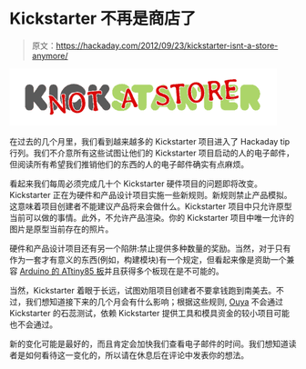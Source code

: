# Kickstarter 不再是商店了

> 原文：<https://hackaday.com/2012/09/23/kickstarter-isnt-a-store-anymore/>

![](img/53e48aad43ca4deb6531b9d44a5eebd7.png "kICKSTARTER")

在过去的几个月里，我们看到越来越多的 Kickstarter 项目进入了 Hackaday tip 行列。我们不介意所有这些试图让他们的 Kickstarter 项目启动的人的电子邮件，但阅读所有希望我们推销他们的东西的人的电子邮件确实有点麻烦。

看起来我们每周必须完成几十个 Kickstarter 硬件项目的问题即将改变。Kickstarter 正在为硬件和产品设计项目实施一些新规则。新规则禁止产品模拟。这意味着项目创建者不能建议产品将来会做什么。Kickstarter 项目中只允许原型当前可以做的事情。此外，不允许产品渲染。你的 Kickstarter 项目中唯一允许的图片是原型当前存在的照片。

硬件和产品设计项目还有另一个陷阱:禁止提供多种数量的奖励。当然，对于只有作为一套才有意义的东西(例如，构建模块)有一个规定，但看起来像是资助一个兼容 [Arduino 的 ATtiny85 板](http://hackaday.com/2012/08/13/teensy-tiny-arduino-board-with-an-attiny85/)并且获得多个板现在是不可能的。

当然，Kickstarter 着眼于长远，试图劝阻项目创建者不要拿钱跑到南美去。不过，我们想知道接下来的几个月会有什么影响；根据这些规则, [Ouya](http://www.kickstarter.com/projects/ouya/ouya-a-new-kind-of-video-game-console/posts) 不会通过 Kickstarter 的石蕊测试，依赖 Kickstarter 提供工具和模具资金的较小项目可能也不会通过。

新的变化可能是最好的，而且肯定会加快我们查看电子邮件的时间。我们想知道读者是如何看待这一变化的，所以请在休息后在评论中发表你的想法。